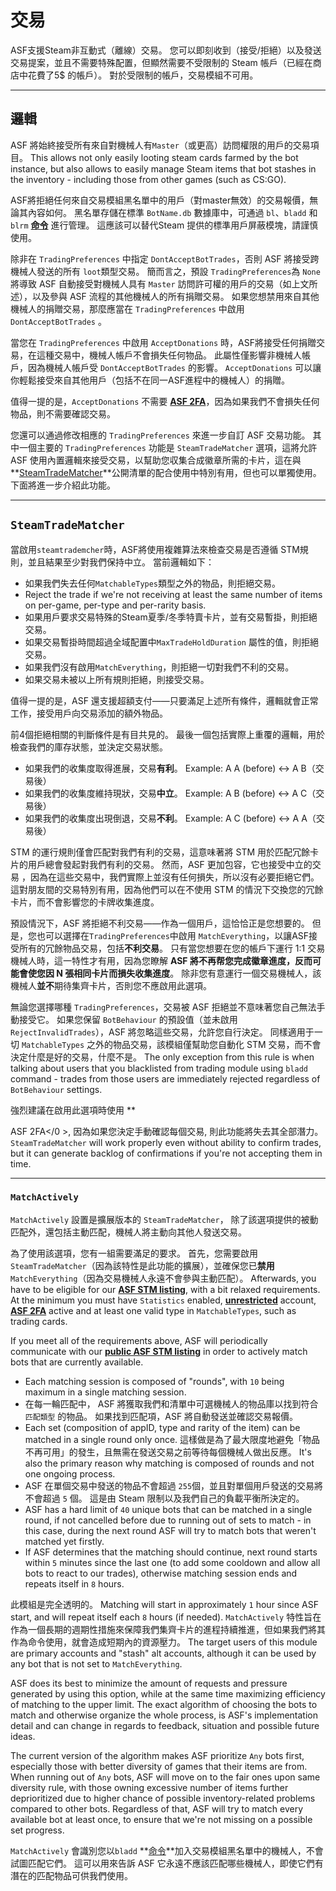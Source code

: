 # 交易

ASF支援Steam非互動式（離線）交易。 您可以即刻收到（接受/拒絕）以及發送交易提案，並且不需要特殊配置，但顯然需要不受限制的 Steam 帳戶（已經在商店中花費了5$ 的帳戶）。 對於受限制的帳戶，交易模組不可用。

---

## 邏輯

ASF 將始終接受所有來自對機械人有`Master`（或更高）訪問權限的用戶的交易項目。 This allows not only easily looting steam cards farmed by the bot instance, but also allows to easily manage Steam items that bot stashes in the inventory - including those from other games (such as CS:GO).

ASF將拒絕任何來自交易模組黑名單中的用戶（對master無效）的交易報價，無論其內容如何。 黑名單存儲在標準 `BotName.db` 數據庫中，可通過 `bl`、`bladd` 和 `blrm` **[命令](https://github.com/JustArchiNET/ArchiSteamFarm/wiki/Commands)** 進行管理。 這應該可以替代Steam 提供的標準用戶屏蔽模塊，請謹慎使用。

除非在 `TradingPreferences` 中指定 `DontAcceptBotTrades`，否則 ASF 將接受跨機械人發送的所有 `loot`類型交易。 簡而言之，預設 `TradingPreferences`為 `None` 將導致 ASF 自動接受對機械人具有 `Master` 訪問許可權的用戶的交易（如上文所述），以及參與 ASF 流程的其他機械人的所有捐贈交易。 如果您想禁用來自其他機械人的捐贈交易，那麼應當在 `TradingPreferences` 中啟用 `DontAcceptBotTrades` 。

當您在 `TradingPreferences` 中啟用 `AcceptDonations` 時，ASF將接受任何捐贈交易，在這種交易中，機械人帳戶不會損失任何物品。 此屬性僅影響非機械人帳戶，因為機械人帳戶受 `DontAcceptBotTrades` 的影響。 `AcceptDonations` 可以讓你輕鬆接受來自其他用戶（包括不在同一ASF進程中的機械人）的捐贈。

值得一提的是，`AcceptDonations` 不需要 **[ASF 2FA](https://github.com/JustArchiNET/ArchiSteamFarm/wiki/Two-factor-authentication)**，因為如果我們不會損失任何物品，則不需要確認交易。

您還可以通過修改相應的 `TradingPreferences` 來進一步自訂 ASF 交易功能。 其中一個主要的 `TradingPreferences` 功能是 `SteamTradeMatcher` 選項，這將允許 ASF 使用內置邏輯來接受交易，以幫助您収集合成徽章所需的卡片，這在與**[SteamTradeMatcher](https://www.steamtradematcher.com)**公開清單的配合使用中特別有用，但也可以單獨使用。 下面將進一步介紹此功能。

---

## `SteamTradeMatcher`

當啟用`steamtrademcher`時，ASF將使用複雜算法來檢查交易是否遵循 STM規則，並且結果至少對我們保持中立。 當前邏輯如下：

- 如果我們失去任何`MatchableTypes`類型之外的物品，則拒絕交易。
- Reject the trade if we're not receiving at least the same number of items on per-game, per-type and per-rarity basis.
- 如果用戶要求交易特殊的Steam夏季/冬季特賣卡片，並有交易暫掛，則拒絕交易。
- 如果交易暫掛時間超過全域配置中`MaxTradeHoldDuration` 屬性的值，則拒絕交易。
- 如果我們沒有啟用`MatchEverything`，則拒絕一切對我們不利的交易。
- 如果交易未被以上所有規則拒絕，則接受交易。

值得一提的是，ASF 還支援超額支付——只要滿足上述所有條件，邏輯就會正常工作，接受用戶向交易添加的額外物品。

前4個拒絕相關的判斷條件是有目共見的。 最後一個包括實際上重覆的邏輯，用於檢查我們的庫存狀態，並決定交易狀態。

- 如果我們的收集度取得進展，交易**有利**。 Example: A A (before) <-> A B（交易後）
- 如果我們的收集度維持現狀，交易**中立**。 Example: A B (before) <-> A C（交易後）
- 如果我們的收集度出現倒退，交易**不利**。 Example: A C (before) <-> A A（交易後）

STM 的運行規則僅會匹配對我們有利的交易，這意味著將 STM 用於匹配冗餘卡片的用戶總會發起對我們有利的交易。 然而，ASF 更加包容，它也接受中立的交易 ，因為在這些交易中，我們實際上並沒有任何損失，所以沒有必要拒絕它們。 這對朋友間的交易特別有用，因為他們可以在不使用 STM 的情況下交換您的冗餘卡片，而不會影響您的卡牌收集進度。

預設情況下，ASF 將拒絕不利交易——作為一個用戶，這恰恰正是您想要的。 但是，您也可以選擇在`TradingPreferences`中啟用 `MatchEverything`，以讓ASF接受所有的冗餘物品交易，包括**不利交易**。 只有當您想要在您的帳戶下運行 1:1 交易機械人時，這一特性才有用，因為您瞭解 **ASF 將不再帮您完成徽章進度，反而可能會使您因 N 張相同卡片而損失收集進度**。 除非您有意運行一個交易機械人，該機械人**並不**期待集齊卡片，否則您不應啟用此選項。

無論您選擇哪種 `TradingPreferences`，交易被 ASF 拒絕並不意味著您自己無法手動接受它。 如果您保留 `BotBehaviour` 的預設值（並未啟用 `RejectInvalidTrades`），ASF 將忽略這些交易，允許您自行決定。 同樣適用于一切 `MatchableTypes` 之外的物品交易，該模組僅幫助您自動化 STM 交易，而不會決定什麼是好的交易，什麼不是。 The only exception from this rule is when talking about users that you blacklisted from trading module using `bladd` command - trades from those users are immediately rejected regardless of `BotBehaviour` settings.

強烈建議在啟用此選項時使用 **

ASF 2FA</0 >, 因為如果您決定手動確認每個交易, 則此功能將失去其全部潛力。 `SteamTradeMatcher` will work properly even without ability to confirm trades, but it can generate backlog of confirmations if you're not accepting them in time.</p> 



---



### `MatchActively`

`MatchActively` 設置是擴展版本的 `SteamTradeMatcher`， 除了該選項提供的被動匹配外，還包括主動匹配，機械人將主動向其他人發送交易。

為了使用該選項，您有一組需要滿足的要求。 首先，您需要啟用 `SteamTradeMatcher`（因為該特性是此功能的擴展），並確保您已**禁用**`MatchEverything`（因為交易機械人永遠不會參與主動匹配）。 Afterwards, you have to be eligible for our **[ASF STM listing](https://github.com/JustArchiNET/ArchiSteamFarm/wiki/Statistics#current-privacy-policy)**, with a bit relaxed requirements. At the minimum you must have `Statistics` enabled, **[unrestricted](https://support.steampowered.com/kb_article.php?ref=3330-IAGK-7663)** account, **[ASF 2FA](https://github.com/JustArchiNET/ArchiSteamFarm/wiki/Two-factor-authentication#asf-2fa)** active and at least one valid type in `MatchableTypes`, such as trading cards.

If you meet all of the requirements above, ASF will periodically communicate with our **[public ASF STM listing](https://github.com/JustArchiNET/ArchiSteamFarm/wiki/Statistics#public-asf-stm-listing)** in order to actively match bots that are currently available.

- Each matching session is composed of "rounds", with `10` being maximum in a single matching session.
- 在每一輪匹配中， ASF 將獲取我們和清單中可選機械人的物品庫以找到符合 `匹配類型` 的物品。 如果找到匹配項，ASF 將自動發送並確認交易報價。
- Each set (composition of appID, type and rarity of the item) can be matched in a single round only once. 這樣做是為了最大限度地避免「物品不再可用」的發生，且無需在發送交易之前等待每個機械人做出反應。 It's also the primary reason why matching is composed of rounds and not one ongoing process.
- ASF 在單個交易中發送的物品不會超過 `255`個，並且對單個用戶發送的交易將不會超過 `5` 個。 這是由 Steam 限制以及我們自己的負載平衡所決定的。
- ASF has a hard limit of `40` unique bots that can be matched in a single round, if not cancelled before due to running out of sets to match - in this case, during the next round ASF will try to match bots that weren't matched yet firstly.
- If ASF determines that the matching should continue, next round starts within `5` minutes since the last one (to add some cooldown and allow all bots to react to our trades), otherwise matching session ends and repeats itself in `8` hours.

此模組是完全透明的。 Matching will start in approximately `1` hour since ASF start, and will repeat itself each `8` hours (if needed). `MatchActively` 特性旨在作為一個長期的週期性措施來保障我們集齊卡片的進程持續推進，但如果我們將其作為命令使用，就會造成短期內的資源壓力。 The target users of this module are primary accounts and "stash" alt accounts, although it can be used by any bot that is not set to `MatchEverything`.

ASF does its best to minimize the amount of requests and pressure generated by using this option, while at the same time maximizing efficiency of matching to the upper limit. The exact algorithm of choosing the bots to match and otherwise organize the whole process, is ASF's implementation detail and can change in regards to feedback, situation and possible future ideas.

The current version of the algorithm makes ASF prioritize `Any` bots first, especially those with better diversity of games that their items are from. When running out of `Any` bots, ASF will move on to the fair ones upon same diversity rule, with those owning excessive number of items further deprioritized due to higher chance of possible inventory-related problems compared to other bots. Regardless of that, ASF will try to match every available bot at least once, to ensure that we're not missing on a possible set progress.

`MatchActively` 會識別您以`bladd` **[命令](https://github.com/JustArchiNET/ArchiSteamFarm/wiki/Commands)**加入交易模組黑名單中的機械人，不會試圖匹配它們。 這可以用來告訴 ASF 它永遠不應該匹配哪些機械人，即使它們有潛在的匹配物品可供我們使用。